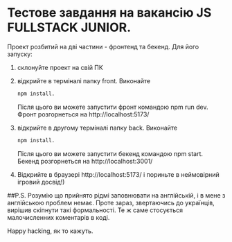 # Тестове завдання на вакансію JS FULLSTACK JUNIOR.

Проект розбитий на дві частини - фронтенд та бекенд. Для його запуску:
1) склонуйте проект на свій ПК
2) відкрийте в терміналі папку front. Виконайте 

     ```bash
    npm install. 
     ```
    Після цього ви можете запустити фронт командою npm run dev. Фронт розгорнеться на http://localhost:5173/
3) відкрийте в другому терміналі папку back. Виконайте 

     ```bash
    npm install. 
     ```
    Після цього ви можете запустити бекенд командою npm start. Бекенд розгорнеться на http://localhost:3001/
4) Відкрийте в браузері http://localhost:5173/ і пориньте в неймовірний ігровий досвід!)

##P.S.
 Pозумію що прийнято рідмі заповнювати на англійській, і в мене з англійською проблем немає. Проте зараз, звертаючись до українців, вирішив скіпнути такі формальності.
Те ж саме стосується малочисленних коментарів в коді.

Happy hacking, як то кажуть.